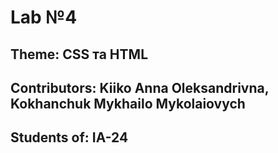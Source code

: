 # Lab №4
## Theme: CSS та HTML
## Contributors: Kiiko Anna Oleksandrivna, Kokhanchuk Mykhailo Mykolaiovych
## Students of: IA-24
